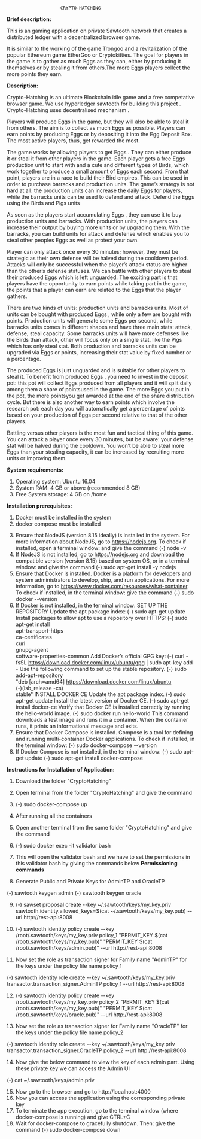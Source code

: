                         CRYPTO-HATCHING

**Brief description:**

This is an gaming application on private Sawtooth network that creates a distributed ledger with a decentralized browser game.

It is similar to the working of the game Trongoo and a revitalization of the popular Ethereum game EtherGoo or Cryptokitties. The goal for players in the game is to gather as much Eggs as they can, either by producing it themselves or by stealing it from others.The more Eggs players collect the more points they earn.

**Description:**

Crypto-Hatching is an ultimate Blockchain idle game and a free competative browser game. We use hyperledger sawtooth for building this project . Crypto-Hatching uses decentralised mechanism .

Players will produce Eggs in the game, but they will also be able to steal it from others. The aim is to collect as much Eggs as possible. Players can earn points by producing Eggs or by depositing it into the Egg Deposit Box. The most active players, thus, get rewarded the most.

The game works by allowing players to get Eggs . They can either produce it or steal it from other players in the game. Each player gets a free Eggs production unit to start with and a cute and different types of Birds, which work together to produce a small amount of Eggs each second. From that point, players are in a race to build their Bird empires. This can be used in order to purchase barracks and production units. The game’s strategy is not hard at all: the production units can increase the daily Eggs for players, while the barracks units can be used to defend and attack. Defend the Eggs using the Birds and Pigs units

As soon as the players start accumulating Eggs , they can use it to buy production units and barracks. With production units, the players can increase their output by buying more units or by upgrading them. With the barracks, you can build units for attack and defense which enables you to steal other peoples Eggs as well as protect your own.

Player can only attack once every 30 minutes; however, they must be strategic as their own defense will be halved during the cooldown period. Attacks will only be successful when the player’s attack status are higher than the other’s defense statuses. We can battle with other players to steal their produced Eggs which is left unguarded. The exciting part is that players have the opportunity to earn points while taking part in the game, the points that a player can earn are related to the Eggs that the player gathers.

There are two kinds of units: production units and barracks units. Most of units can be bought with produced Eggs , while only a few are bought with points. Production units will generate some Eggs per second, while barracks units comes in different shapes and have three main stats: attack, defense, steal capacity. Some barracks units will have more defenses like the Birds than attack, other will focus only on a single stat, like the Pigs which has only steal stat. Both production and barracks units can be upgraded via Eggs or points, increasing their stat value by fixed number or a percentage.

The produced Eggs is just unguarded and is suitable for other players to steal it. To benefit from produced Eggs , you need to invest in the deposit pot: this pot will collect Eggs produced from all players and it will split daily among them a share of pointsused in the game. The more Eggs you put in the pot, the more pointsyou get awarded at the end of the share distribution cycle. But there is also another way to earn points which involve the research pot: each day you will automatically get a percentage of points based on your production of Eggs per second relative to that of the other players.

Battling versus other players is the most fun and tactical thing of this game. You can attack a player once every 30 minutes, but be aware: your defense stat will be halved during the cooldown. You won’t be able to steal more Eggs than your stealing capacity, it can be increased by recruiting more units or improving them.

**System requirements:**

1. Operating system: Ubuntu 16.04
2. System RAM: 4 GB or above (recommended 8 GB)
3. Free System storage: 4 GB on /home

**Installation prerequisites:**

1. Docker must be installed in the system
2. docker compose must be installed

3) Ensure that NodeJS (version 8.15 ideally) is installed in the system. For more information about NodeJS, go to https://nodejs.org. To check if installed, open a terminal window: and give the command
   (-) node -v
4) If NodeJS is not installed, go to https://nodejs.org and download the compatible version (version 8.15) based on system OS, or in a terminal window: and give the command
   (-) sudo apt-get install -y nodejs
5) Ensure that Docker is installed. Docker is a platform for developers and system administrators to develop, ship, and run applications. For more information, go to https://www.docker.com/resources/what-container. To check if installed, in the terminal window: give the command
   (-) sudo docker --version
6) If Docker is not installed, in the terminal window:
   SET UP THE REPOSITORY
   Update the apt package index:
   (-) sudo apt-get update
   Install packages to allow apt to use a repository over HTTPS:
   (-) sudo apt-get install \
    apt-transport-https \
    ca-certificates \
    curl \
    gnupg-agent \
    software-properties-common
   Add Docker’s official GPG key:
   (-) curl -fsSL https://download.docker.com/linux/ubuntu/gpg | sudo apt-key add -
   Use the following command to set up the stable repository.
   (-) sudo add-apt-repository \
   "deb [arch=amd64] https://download.docker.com/linux/ubuntu \
   (-)(lsb_release -cs) \
   stable"
   INSTALL DOCKER CE
   Update the apt package index.
   (-) sudo apt-get update
   Install the latest version of Docker CE.
   (-) sudo apt-get install docker-ce
   Verify that Docker CE is installed correctly by running the hello-world image.
   (-) sudo docker run hello-world
   This command downloads a test image and runs it in a container. When the container runs, it prints an informational message and exits.
7) Ensure that Docker Compose is installed. Compose is a tool for defining and running multi-container Docker applications. To check if installed, in the terminal window:
   (-) sudo docker-compose --version
8) If Docker Compose is not installed, in the terminal window:
   (-) sudo apt-get update
   (-) sudo apt-get install docker-compose

**Instructions for Installation of Application:**

1. Download the folder "CryptoHatching"
2. Open terminal from the folder "CryptoHatching" and give the command
3. (-) sudo docker-compose up
4. After running all the containers
5. Open another terminal from the same folder "CryptoHatching" and give the command
6. (-) sudo docker exec -it validator bash
7. This will open the validator bash and we have to set the permissions in this validator bash by giving the commands below
   **Permissioning commands**

8. Generate Public and Private Keys for AdminTP and OracleTP

(-) sawtooth keygen admin
(-) sawtooth keygen oracle

9. (-) sawset proposal create --key ~/.sawtooth/keys/my_key.priv sawtooth.identity.allowed_keys=\$(cat ~/.sawtooth/keys/my_key.pub) --url http://rest-api:8008

10. (-) sawtooth identity policy create --key /root/.sawtooth/keys/my_key.priv policy_1 "PERMIT_KEY $(cat /root/.sawtooth/keys/my_key.pub)" "PERMIT_KEY $(cat /root/.sawtooth/keys/admin.pub)" --url http://rest-api:800​8

11. Now set the role as transaction signer for Family name "AdminTP" for the keys under the policy file name policy_1

(-) sawtooth identity role create --key ~/.sawtooth/keys/my_key.priv transactor.transaction_signer.AdminTP policy_1 --url http://rest-api:8008

12. (-) sawtooth identity policy create --key /root/.sawtooth/keys/my_key.priv policy_2 "PERMIT_KEY $(cat /root/.sawtooth/keys/my_key.pub)" "PERMIT_KEY $(cat /root/.sawtooth/keys/oracle.pub)" --url http://rest-api:800​8

13. Now set the role as transaction signer for Family name "OracleTP" for the keys under the policy file name policy_2

(-) sawtooth identity role create --key ~/.sawtooth/keys/my_key.priv transactor.transaction_signer.OracleTP policy_2 --url http://rest-api:8008

14. Now give the below command to view the key of each admin part. Using these private key we can access the Admin UI

(-) cat ~/.sawtooth/keys/admin.priv

15. Now go to the browser and go to http://localhost:4000
16. Now you can access the application using the corresponding private key
17. To terminate the app execution, go to the terminal window (where docker-compose is running) and give CTRL+C
18. Wait for docker-compose to gracefully shutdown. Then: give the command
    (-) sudo docker-compose down
